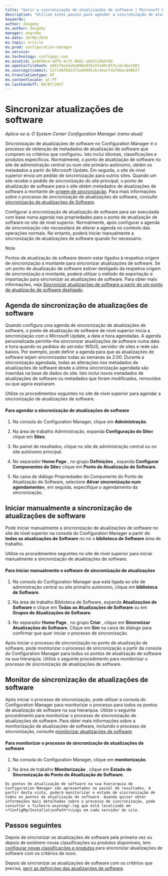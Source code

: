 ```yaml
---
title: "Gerir a sincronização de atualizações de software | Microsoft Docs"
description: "Utilize estes passos para agendar a sincronização de atualizações de software, manualmente iniciar a sincronização de atualizações de software e monitorizar a sincronização de atualizações de software."
keywords: 
author: dougeby
ms.author: dougeby
manager: angrobe
ms.date: 10/06/2016
ms.topic: article
ms.prod: configuration-manager
ms.service: 
ms.technology: configmgr-sum
ms.assetid: ea8698c4-9df5-4cf5-8b62-ab93115b4769
ms.openlocfilehash: e68170a16a6a908e035247ed9c0f3cc6cdbe1983
ms.sourcegitcommit: 51fc48fb023f1e8d995c6c4eacfda7dbec4d0b2f
ms.translationtype: HT
ms.contentlocale: pt-PT
ms.lasthandoff: 08/07/2017
---
```

#  <a name="BKMK_SUMSync"></a> Sincronizar atualizações de software

*Aplica-se a: O System Center Configuration Manager (ramo atual)*

 Sincronização de atualizações de software no Configuration Manager é o processo de obtenção de metadados de atualização de software que cumprem os critérios que configurou. Isto inclui idiomas, classificações e produtos específicos. Normalmente, o ponto de atualização de software no site de administração central ou num site primário autónomo, obtém os metadados a partir do Microsoft Update. Em seguida, o site de nível superior envia um pedido de sincronização para outros sites. Quando um site recebe o pedido de sincronização do site principal, o ponto de atualização de software para o site obtém metadados de atualizações de software a montante de [origem de sincronização](../plan-design/plan-for-software-updates.md#BKMK_SyncSource). Para mais informações sobre o processo de sincronização de atualizações de software, consulte [sincronização de atualizações de Software](../understand/software-updates-introduction.md#BKMK_Synchronization).

Configurar a sincronização de atualização de software para ser executada com base numa agenda nas propriedades para o ponto de atualização de software no site de nível superior. Normalmente, após configurar a agenda de sincronização não necessitará de alterar a agenda no contexto das operações normais. No entanto, poderá iniciar manualmente a sincronização de atualizações de software quando for necessário.

  > [!NOTE]  
  >  Pontos de atualização de software devem estar ligados à respetiva origem de sincronização a montante para sincronizar atualizações de software. Se um ponto de atualização de software estiver desligado da respetiva origem de sincronização a montante, poderá utilizar o método de exportação e importação para sincronizar as atualizações de software. Para obter mais informações, veja [Sincronizar atualizações de software a partir de um ponto de atualização de software desligado](synchronize-software-updates-disconnected.md).  

## <a name="schedule-software-updates-synchronization"></a>Agenda de sincronização de atualizações de software
Quando configura uma agenda de sincronização de atualizações de software, o ponto de atualização de software de nível superior inicia a sincronização com o Microsoft Update, a data e hora agendadas. A agenda personalizada permite-lhe sincronizar atualizações de software numa data e hora quando os pedidos do servidor WSUS, servidor de sites e rede são baixos. Por exemplo, pode definir a agenda para que as atualizações de software sejam sincronizadas todas as semanas às 2:00. Durante a sincronização agendada, todas as alterações nos metadados de atualizações de software desde a última sincronização agendada são inseridas na base de dados do site. Isto inclui novos metadados de atualizações de software ou metadados que foram modificados, removidos ou que agora expiraram.

Utilize os procedimentos seguintes no site de nível superior para agendar a sincronização de atualizações de software.  

#### <a name="to-schedule-software-updates-synchronization"></a>Para agendar a sincronização de atualizações de software  

  1.  Na consola do Configuration Manager, clique em **Administração**.  

  2.  Na área de trabalho Administração, expanda **Configuração do Site**e clique em **Sites**.  

  3.  No painel de resultados, clique no site de administração central ou no site autónomo principal.  

  4.  No separador **Home Page** , no grupo **Definições** , expanda **Configurar Componentes do Site**e clique em **Ponto de Atualização de Software**.  

  5.  Na caixa de diálogo Propriedades do Componente do Ponto de Atualização de Software, selecione **Ativar sincronização num agendamento**e, em seguida, especifique o agendamento da sincronização.  

## <a name="manually-start-software-updates-synchronization"></a>Iniciar manualmente a sincronização de atualizações de software
Pode iniciar manualmente a sincronização de atualizações de software no site de nível superior na consola do Configuration Manager a partir de **todas as atualizações de Software** no nó o **biblioteca de Software** área de trabalho.  

Utilize os procedimentos seguintes no site de nível superior para iniciar manualmente a sincronização de atualizações de software.  

#### <a name="to-manually-start-software-updates-synchronization"></a>Para iniciar manualmente o software de sincronização de atualizações  

  1.  Na consola do Configuration Manager que está ligada ao site de administração central ou site primário autónomo, clique em **biblioteca de Software**.  

  2.  Na área de trabalho Biblioteca de Software, expanda **Atualizações de Software** e clique em **Todas as Atualizações de Software** ou em **Grupos de Atualizações de Software**.  

  3.  No separador **Home Page** , no grupo **Criar** , clique em **Sincronizar Atualizações de Software**. Clique em **Sim** na caixa de diálogo para confirmar que quer iniciar o processo de sincronização.  

   Após iniciar o processo de sincronização no ponto de atualização de software, pode monitorizar o processo de sincronização a partir da consola do Configuration Manager para todos os pontos de atualização de software na sua hierarquia. Utilize o seguinte procedimento para monitorizar o processo de sincronização de atualizações de software.  


## <a name="monitor-software-updates-synchronization"></a>Monitor de sincronização de atualizações de software
Após iniciar o processo de sincronização, pode utilizar a consola do Configuration Manager para monitorizar o processo para todos os pontos de atualização de software na sua hierarquia. Utilize o seguinte procedimento para monitorizar o processo de sincronização de atualizações de software. Para obter mais informações sobre a monitorização de atualizações de software, incluindo o processo de sincronização, consulte [monitorizar atualizações de software](../deploy-use/monitor-software-updates.md).

#### <a name="to-monitor-the-software-updates-synchronization-process"></a>Para monitorizar o processo de sincronização de atualizações de software  

  1.  Na consola do Configuration Manager, clique em **monitorização**.  

  2.  Na área de trabalho **Monitorização** , clique em **Estado de Sincronização do Ponto de Atualização de Software**.  

    Os pontos de atualização de software na sua hierarquia do Configuration Manager são apresentados no painel de resultados. A partir desta vista, poderá monitorizar o estado de sincronização de todos os pontos de atualização de software. Quando quiser obter informações mais detalhadas sobre o processo de sincronização, pode consultar o ficheiro wsyncmgr.log que está localizado em <*ConfigMgrInstallationPath*>\Logs em cada servidor do site.  

## <a name="next-steps"></a>Passos seguintes
Depois de sincronizar as atualizações de software pela primeira vez ou depois de existirem novas classificações ou produtos disponíveis, tem [configurar novas classificações e produtos](configure-classifications-and-products.md) para sincronizar atualizações de software com os critérios de novo.

Depois de sincronizar as atualizações de software com os critérios que precisa, [gerir as definições das atualizações de software](manage-settings-for-software-updates.md).  
